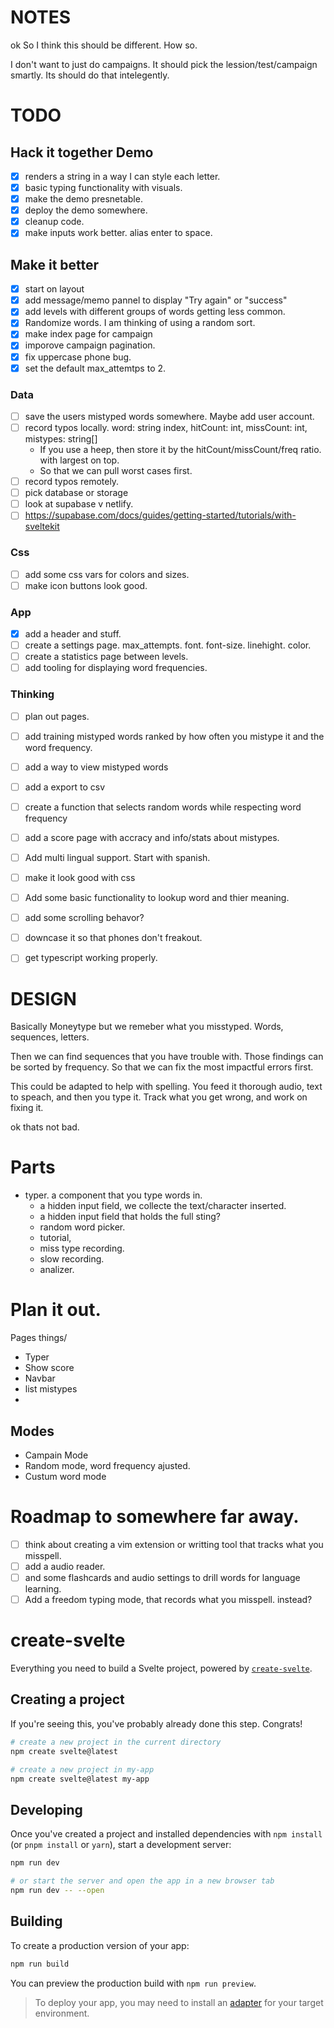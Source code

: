 
# NOTES

ok So I think this should be different.
How so.

I don't want to just do campaigns.
It should pick the lession/test/campaign smartly.
Its should do that intelegently.




# TODO


## Hack it together Demo
- [x] renders a string in a way I can style each letter.
- [x] basic typing functionality with visuals.
- [x] make the demo presnetable.
- [x] deploy the demo somewhere.
- [x] cleanup code.
- [x] make inputs work better. alias enter to space.

## Make it better
- [x] start on layout
- [x] add message/memo pannel to display "Try again" or "success"
- [x] add levels with different groups of words getting less common.
- [x] Randomize words. I am thinking of using a random sort.
- [x] make index page for campaign
- [x] imporove campaign pagination.
- [x] fix uppercase phone bug.
- [x] set the default max_attemtps to 2.

### Data
- [ ] save the users mistyped words somewhere. Maybe add user account.
- [ ] record typos locally. word: string index, hitCount: int, missCount: int, mistypes: string[]
    - If you use a heep, then store it by the hitCount/missCount/freq ratio. with largest on top.
    - So that we can pull worst cases first.
- [ ] record typos remotely.
- [ ] pick database or storage
- [ ] look at supabase v netlify.
- [ ] https://supabase.com/docs/guides/getting-started/tutorials/with-sveltekit

### Css
- [ ] add some css vars for colors and sizes.
- [ ] make icon buttons look good.

### App
- [x] add a header and stuff.
- [ ] create a settings page. max_attempts. font. font-size. linehight. color.
- [ ] create a statistics page between levels.
- [ ] add tooling for displaying word frequencies.

### Thinking
- [ ] plan out pages.

- [ ] add training mistyped words ranked by how often you mistype it and the word frequency.
- [ ] add a way to view mistyped words
- [ ] add a export to csv
- [ ] create a function that selects random words while respecting word frequency

- [ ] add a score page with accracy and info/stats about mistypes.


- [ ] Add multi lingual support. Start with spanish.
- [ ] make it look good with css
- [ ] Add some basic functionality to lookup word and thier meaning.
- [ ] add some scrolling behavor?

- [ ] downcase it so that phones don't freakout.

- [ ] get typescript working properly.

# DESIGN


Basically Moneytype but we remeber what you misstyped.
Words, sequences, letters.

Then we can find sequences that you have trouble with.
Those findings can be sorted by frequency.
So that we can fix the most impactful errors first.

This could be adapted to help with spelling.
You feed it thorough audio, text to speach, and then you type it.
Track what you get wrong, and work on fixing it.

ok thats not bad.

# Parts

- typer. a component that you type words in.
    - a hidden input field, we collecte the text/character inserted.
    - a hidden input field that holds the full sting?
    - random word picker.
    - tutorial,
    - miss type recording.
    - slow recording.
    - analizer.

# Plan it out.

Pages things/
- Typer
- Show score
- Navbar
- list mistypes
- 

## Modes

- Campain Mode
- Random mode, word frequency ajusted.
- Custum word mode


# Roadmap to somewhere far away.

- [ ] think about creating a vim extension or writting tool that tracks what you misspell.
- [ ] add a audio reader.
- [ ] and some flashcards and audio settings to drill words for language learning.
- [ ] Add a freedom typing mode, that records what you misspell. instead?

# create-svelte

Everything you need to build a Svelte project, powered by [`create-svelte`](https://github.com/sveltejs/kit/tree/master/packages/create-svelte).

## Creating a project

If you're seeing this, you've probably already done this step. Congrats!

```bash
# create a new project in the current directory
npm create svelte@latest

# create a new project in my-app
npm create svelte@latest my-app
```

## Developing

Once you've created a project and installed dependencies with `npm install` (or `pnpm install` or `yarn`), start a development server:

```bash
npm run dev

# or start the server and open the app in a new browser tab
npm run dev -- --open
```

## Building

To create a production version of your app:

```bash
npm run build
```

You can preview the production build with `npm run preview`.

> To deploy your app, you may need to install an [adapter](https://kit.svelte.dev/docs/adapters) for your target environment.

